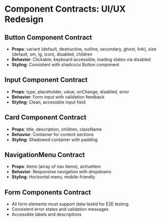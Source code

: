 # Component Contracts: UI/UX Redesign

## Button Component Contract
- **Props**: variant (default, destructive, outline, secondary, ghost, link), size (default, sm, lg, icon), disabled, children
- **Behavior**: Clickable, keyboard accessible, loading states via disabled
- **Styling**: Consistent with shadcn/ui Button component

## Input Component Contract
- **Props**: type, placeholder, value, onChange, disabled, error
- **Behavior**: Form input with validation feedback
- **Styling**: Clean, accessible input field

## Card Component Contract
- **Props**: title, description, children, className
- **Behavior**: Container for content sections
- **Styling**: Shadowed container with padding

## NavigationMenu Contract
- **Props**: items (array of nav items), activeItem
- **Behavior**: Responsive navigation with dropdowns
- **Styling**: Horizontal menu, mobile-friendly

## Form Components Contract
- All form elements must support data-testid for E2E testing
- Consistent error states and validation messages
- Accessible labels and descriptions